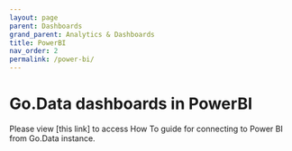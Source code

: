 ```yaml
---
layout: page
parent: Dashboards
grand_parent: Analytics & Dashboards
title: PowerBI
nav_order: 2
permalink: /power-bi/
---
```


# Go.Data dashboards in PowerBI

Please view [this link] to access How To guide for connecting to Power BI from Go.Data instance.

